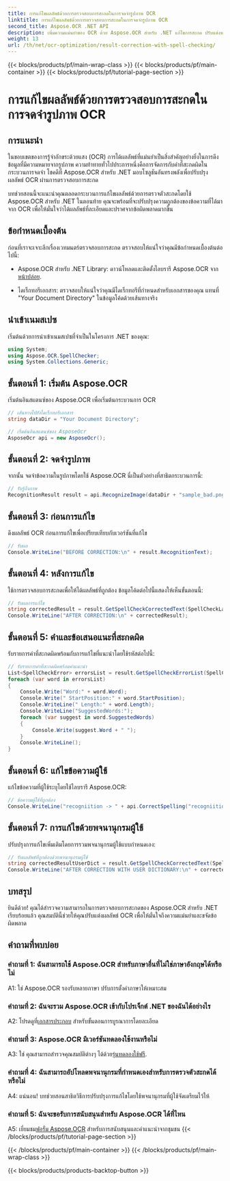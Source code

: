 ```yaml
---
title: การแก้ไขผลลัพธ์ด้วยการตรวจสอบการสะกดในการจดจำรูปภาพ OCR
linktitle: การแก้ไขผลลัพธ์ด้วยการตรวจสอบการสะกดในการจดจำรูปภาพ OCR
second_title: Aspose.OCR .NET API
description: เพิ่มความแม่นยำของ OCR ด้วย Aspose.OCR สำหรับ .NET แก้ไขการสะกด ปรับแต่งพจนานุกรม และรับรู้ข้อความที่ปราศจากข้อผิดพลาดได้อย่างง่ายดาย
weight: 13
url: /th/net/ocr-optimization/result-correction-with-spell-checking/
---
```


{{< blocks/products/pf/main-wrap-class >}}
{{< blocks/products/pf/main-container >}}
{{< blocks/products/pf/tutorial-page-section >}}

# การแก้ไขผลลัพธ์ด้วยการตรวจสอบการสะกดในการจดจำรูปภาพ OCR

## การแนะนำ

ในขอบเขตของการรู้จำอักขระด้วยแสง (OCR) การได้ผลลัพธ์ที่แม่นยำเป็นสิ่งสำคัญอย่างยิ่งในการดึงข้อมูลที่มีความหมายจากรูปภาพ ความท้าทายทั่วไปประการหนึ่งคือการจัดการกับคำที่สะกดผิดในกระบวนการจดจำ โชคดีที่ Aspose.OCR สำหรับ .NET มอบโซลูชันอันทรงพลังเพื่อปรับปรุงผลลัพธ์ OCR ผ่านการตรวจสอบการสะกด

บทช่วยสอนนี้จะแนะนำคุณตลอดกระบวนการแก้ไขผลลัพธ์ด้วยการตรวจตัวสะกดโดยใช้ Aspose.OCR สำหรับ .NET ในตอนท้าย คุณจะพร้อมที่จะปรับปรุงความถูกต้องของข้อความที่ได้มาจาก OCR เพื่อให้มั่นใจว่าได้ผลลัพธ์ที่ละเอียดและปราศจากข้อผิดพลาดมากขึ้น

## ข้อกำหนดเบื้องต้น

ก่อนที่เราจะเจาะลึกเรื่องเวทมนตร์ตรวจสอบการสะกด ตรวจสอบให้แน่ใจว่าคุณมีข้อกำหนดเบื้องต้นต่อไปนี้:

-  Aspose.OCR สำหรับ .NET Library: ดาวน์โหลดและติดตั้งไลบรารี Aspose.OCR จาก[หน้าปล่อย](https://releases.aspose.com/ocr/net/).

- ไดเร็กทอรีเอกสาร: ตรวจสอบให้แน่ใจว่าคุณมีไดเร็กทอรีที่กำหนดสำหรับเอกสารของคุณ แทนที่ "Your Document Directory" ในข้อมูลโค้ดด้วยเส้นทางจริง

## นำเข้าเนมสเปซ

เริ่มต้นด้วยการนำเข้าเนมสเปซที่จำเป็นในโครงการ .NET ของคุณ:

```csharp
using System;
using Aspose.OCR.SpellChecker;
using System.Collections.Generic;
```

## ขั้นตอนที่ 1: เริ่มต้น Aspose.OCR

เริ่มต้นอินสแตนซ์ของ Aspose.OCR เพื่อเริ่มต้นกระบวนการ OCR

```csharp
// เส้นทางไปยังไดเร็กทอรีเอกสาร
string dataDir = "Your Document Directory";

// เริ่มต้นอินสแตนซ์ของ AsposeOcr
AsposeOcr api = new AsposeOcr();
```

## ขั้นตอนที่ 2: จดจำรูปภาพ

จากนั้น จดจำข้อความในรูปภาพโดยใช้ Aspose.OCR นี่เป็นตัวอย่างที่สาธิตกระบวนการนี้:

```csharp
// รับรู้ถึงภาพ
RecognitionResult result = api.RecognizeImage(dataDir + "sample_bad.png", new RecognitionSettings(Language.Eng));
```

## ขั้นตอนที่ 3: ก่อนการแก้ไข

ดึงผลลัพธ์ OCR ก่อนการแก้ไขเพื่อเปรียบเทียบกับเวอร์ชันที่แก้ไข

```csharp
// รับผล
Console.WriteLine("BEFORE CORRECTION:\n" + result.RecognitionText);
```

## ขั้นตอนที่ 4: หลังการแก้ไข

ใช้การตรวจสอบการสะกดเพื่อให้ได้ผลลัพธ์ที่ถูกต้อง ข้อมูลโค้ดต่อไปนี้แสดงให้เห็นขั้นตอนนี้:

```csharp
// รับผลการแก้ไข
string correctedResult = result.GetSpellCheckCorrectedText(SpellCheckLanguage.Eng);
Console.WriteLine("AFTER CORRECTION:\n" + correctedResult);
```

## ขั้นตอนที่ 5: คำและข้อเสนอแนะที่สะกดผิด

รับรายการคำที่สะกดผิดพร้อมกับการแก้ไขที่แนะนำโดยใช้รหัสต่อไปนี้:

```csharp
// รับรายการคำที่สะกดผิดพร้อมคำแนะนำ
List<SpellCheckError> errorsList = result.GetSpellCheckErrorList(SpellCheckLanguage.Eng);
foreach (var word in errorsList)
{
	Console.Write("Word:" + word.Word);
	Console.Write(" StartPosition:" + word.StartPosition);
	Console.WriteLine(" Length:" + word.Length);
	Console.WriteLine("SuggestedWords:");
	foreach (var suggest in word.SuggestedWords)
	{
		Console.Write(suggest.Word + " ");
	}
	Console.WriteLine();
}
```

## ขั้นตอนที่ 6: แก้ไขข้อความผู้ใช้

แก้ไขข้อความที่ผู้ใช้ระบุโดยใช้ไลบรารี Aspose.OCR:

```csharp
// ข้อความผู้ใช้ที่ถูกต้อง
Console.WriteLine("recogniition -> " + api.CorrectSpelling("recogniition"));
```

## ขั้นตอนที่ 7: การแก้ไขด้วยพจนานุกรมผู้ใช้

ปรับปรุงการแก้ไขเพิ่มเติมโดยการรวมพจนานุกรมผู้ใช้แบบกำหนดเอง:

```csharp
// รับผลลัพธ์ที่ถูกต้องด้วยพจนานุกรมผู้ใช้
string correctedResultUserDict = result.GetSpellCheckCorrectedText(SpellCheckLanguage.Eng, dataDir+"dictionary.txt");
Console.WriteLine("AFTER CORRECTION WITH USER DICTIONARY:\n" + correctedResultUserDict);
```

## บทสรุป

ยินดีด้วย! คุณได้สำรวจความสามารถในการตรวจสอบการสะกดของ Aspose.OCR สำหรับ .NET เรียบร้อยแล้ว คุณสมบัตินี้ช่วยให้คุณปรับแต่งผลลัพธ์ OCR เพื่อให้มั่นใจถึงความแม่นยำและขจัดข้อผิดพลาด

## คำถามที่พบบ่อย

### คำถามที่ 1: ฉันสามารถใช้ Aspose.OCR สำหรับภาษาอื่นที่ไม่ใช่ภาษาอังกฤษได้หรือไม่

A1: ใช่ Aspose.OCR รองรับหลายภาษา ปรับการตั้งค่าภาษาให้เหมาะสม

### คำถามที่ 2: ฉันจะรวม Aspose.OCR เข้ากับโปรเจ็กต์ .NET ของฉันได้อย่างไร

 A2: โปรดดูที่[เอกสารประกอบ](https://reference.aspose.com/ocr/net/) สำหรับขั้นตอนการบูรณาการโดยละเอียด

### คำถามที่ 3: Aspose.OCR มีเวอร์ชันทดลองใช้งานหรือไม่

 A3: ใช่ คุณสามารถสำรวจคุณสมบัติต่างๆ ได้ด้วย[รุ่นทดลองใช้ฟรี](https://releases.aspose.com/).

### คำถามที่ 4: ฉันสามารถอัปโหลดพจนานุกรมที่กำหนดเองสำหรับการตรวจตัวสะกดได้หรือไม่

A4: แน่นอน! บทช่วยสอนสาธิตวิธีการปรับปรุงการแก้ไขโดยใช้พจนานุกรมที่ผู้ใช้จัดเตรียมไว้ให้

### คำถามที่ 5: ฉันจะขอรับการสนับสนุนสำหรับ Aspose.OCR ได้ที่ไหน

 A5: เยี่ยมชม[ฟอรั่ม Aspose.OCR](https://forum.aspose.com/c/ocr/16) สำหรับการสนับสนุนและคำแนะนำจากชุมชน
{{< /blocks/products/pf/tutorial-page-section >}}

{{< /blocks/products/pf/main-container >}}
{{< /blocks/products/pf/main-wrap-class >}}

{{< blocks/products/products-backtop-button >}}
